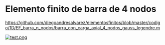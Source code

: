 # Elemento finito de barra de 4 nodos
https://github.com/diegoandresalvarez/elementosfinitos/blob/master/codigo/1D/EF_barra_n_nodos/barra_con_carga_axial_4_nodos_gauss_legendre.m

[![test.png](https://i.postimg.cc/XqM1706T/test.png)](https://postimg.cc/cgmBX2Hm)